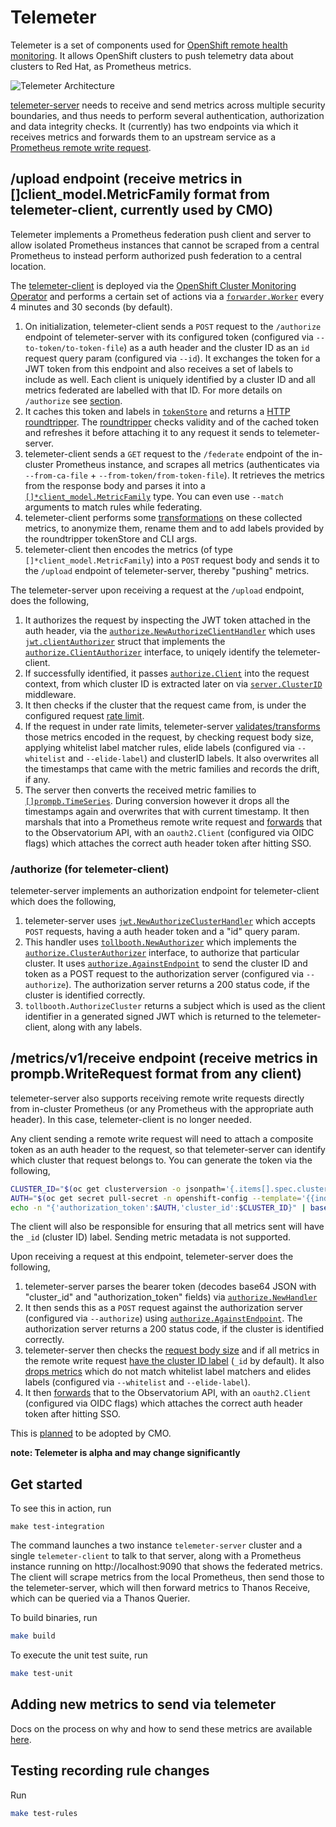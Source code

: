 # Telemeter

Telemeter is a set of components used for [OpenShift remote health monitoring](https://docs.openshift.com/container-platform/latest/support/remote_health_monitoring/about-remote-health-monitoring.html). It allows OpenShift clusters to push telemetry data about clusters to Red Hat, as Prometheus metrics.

![Telemeter Architecture](architecture.png)

[telemeter-server](https://github.com/openshift/telemeter/tree/main/cmd/telemeter-server) needs to receive and send metrics across multiple security boundaries, and thus needs to perform several authentication, authorization and data integrity checks. It (currently) has two endpoints via which it receives metrics and forwards them to an upstream service as a [Prometheus remote write request](https://github.com/prometheus/prometheus/blob/release-2.38/prompb/remote.proto#L22).

## /upload endpoint (receive metrics in []client_model.MetricFamily format from telemeter-client, currently used by CMO)

Telemeter implements a Prometheus federation push client and server to allow isolated Prometheus instances that cannot be scraped from a central Prometheus to instead perform authorized push federation to a central location.

The [telemeter-client](https://github.com/openshift/telemeter/tree/main/cmd/telemeter-client) is deployed via the [OpenShift Cluster Monitoring Operator](https://github.com/openshift/cluster-monitoring-operator/blob/master/assets/telemeter-client/deployment.yaml) and performs a certain set of actions via a [`forwarder.Worker`](https://github.com/openshift/telemeter/blob/master/pkg/forwarder/forwarder.go) every 4 minutes and 30 seconds (by default).

1. On initialization, telemeter-client sends a `POST` request to the `/authorize` endpoint of telemeter-server with its configured token (configured via `--to-token/to-token-file`) as a auth header and the cluster ID as an `id` request query param (configured via `--id`). It exchanges the token for a JWT token from this endpoint and also receives a set of labels to include as well. Each client is uniquely identified by a cluster ID and all metrics federated are labelled with that ID. For more details on `/authorize` see [section](#authorize-for-telemeter-client).
2. It caches this token and labels in [`tokenStore`](https://github.com/openshift/telemeter/blob/main/pkg/authorize/token_store.go) and returns a [HTTP roundtripper](https://github.com/openshift/telemeter/blob/a30ef1e07eb12468cdcbdcf6fde45469a9fa5d60/pkg/forwarder/forwarder.go#L204). The [roundtripper](https://github.com/openshift/telemeter/blob/master/pkg/authorize/roundtripper.go) checks validity and of the cached token and refreshes it before attaching it to any request it sends to telemeter-server.
3. telemeter-client sends a `GET` request to the `/federate` endpoint of the in-cluster Prometheus instance, and scrapes all metrics (authenticates via `--from-ca-file` + `--from-token/from-token-file`). It retrieves the metrics from the response body and parses it into a [`[]*client_model.MetricFamily`](https://pkg.go.dev/github.com/prometheus/client_model/go#MetricFamily) type. You can even use `--match` arguments to match rules while federating.
4. telemeter-client performs some [transformations](https://github.com/openshift/telemeter/blob/main/pkg/metricfamily/multi_transformer.go) on these collected metrics, to anonymize them, rename them and to add labels provided by the roundtripper tokenStore and CLI args.
5. telemeter-client then encodes the metrics (of type `[]*client_model.MetricFamily`) into a `POST` request body and sends it to the `/upload` endpoint of telemeter-server, thereby "pushing" metrics. 

The telemeter-server upon receiving a request at the `/upload` endpoint, does the following,

1. It authorizes the request by inspecting the JWT token attached in the auth header, via the [`authorize.NewAuthorizeClientHandler`](https://github.com/openshift/telemeter/blob/a30ef1e07eb12468cdcbdcf6fde45469a9fa5d60/pkg/authorize/handler.go#L19) which uses [`jwt.clientAuthorizer`](https://github.com/openshift/telemeter/blob/main/pkg/authorize/jwt/client_authorizer.go) struct that implements the [`authorize.ClientAuthorizer`](https://github.com/openshift/telemeter/blob/master/pkg/authorize/client.go) interface, to uniqely identify the telemeter-client. 
2. If successfully identified, it passes [`authorize.Client`](https://github.com/openshift/telemeter/blob/a30ef1e07eb12468cdcbdcf6fde45469a9fa5d60/pkg/authorize/client.go#L11) into the request context, from which cluster ID is extracted later on via [`server.ClusterID`](https://github.com/openshift/telemeter/blob/a30ef1e07eb12468cdcbdcf6fde45469a9fa5d60/pkg/server/validator.go#L42) middleware.
3. It then checks if the cluster that the request came from, is under the configured request [rate limit](https://github.com/openshift/telemeter/blob/main/pkg/server/ratelimited.go).
4. If the request in under rate limits, telemeter-server [validates/transforms](https://github.com/openshift/telemeter/blob/main/pkg/server/validator.go) those metrics encoded in the request, by checking request body size, applying whitelist label matcher rules, elide labels (configured via `--whitelist` and `--elide-label`) and clusterID labels. It also overwrites all the timestamps that came with the metric families and records the drift, if any.
5. The server then converts the received metric families to [`[]prompb.TimeSeries`](https://github.com/prometheus/prometheus/blob/release-2.38/prompb/types.proto#L58). During conversion however it drops all the timestamps again and overwrites that with current timestamp. It then marshals that into a Prometheus remote write request and [forwards](https://github.com/openshift/telemeter/blob/main/pkg/server/forward.go) that to the Observatorium API, with an `oauth2.Client` (configured via OIDC flags) which attaches the correct auth header token after hitting SSO.

### /authorize (for telemeter-client)

telemeter-server implements an authorization endpoint for telemeter-client which does the following,

1. telemeter-server uses [`jwt.NewAuthorizeClusterHandler`](https://github.com/openshift/telemeter/blob/a284906562c101ae8d1b65ba029af0f54a7deead/pkg/authorize/jwt/handler.go#L32) which accepts `POST` requests, having a auth header token and a "id" query param.
2. This handler uses [`tollbooth.NewAuthorizer`](https://github.com/openshift/telemeter/blob/main/pkg/authorize/tollbooth/tollbooth.go) which implements the [`authorize.ClusterAuthorizer`](https://github.com/openshift/telemeter/blob/master/pkg/authorize/cluster.go) interface, to authorize that particular cluster. It uses [`authorize.AgainstEndpoint`](https://github.com/openshift/telemeter/blob/a30ef1e07eb12468cdcbdcf6fde45469a9fa5d60/pkg/authorize/handler.go#L65) to send the cluster ID and token as a POST request to the authorization server (configured via `--authorize`). The authorization server returns a 200 status code, if the cluster is identified correctly.
3. `tollbooth.AuthorizeCluster` returns a subject which is used as the client identifier in a generated signed JWT which is returned to the telemeter-client, along with any labels.

## /metrics/v1/receive endpoint (receive metrics in prompb.WriteRequest format from any client)

telemeter-server also supports receiving remote write requests directly from in-cluster Prometheus (or any Prometheus with the appropriate auth header). In this case, telemeter-client is no longer needed.

Any client sending a remote write request will need to attach a composite token as an auth header to the request, so that telemeter-server can identify which cluster that request belongs to. You can generate the token via the following,

```bash
CLUSTER_ID="$(oc get clusterversion -o jsonpath='{.items[].spec.clusterID}{"\n"}')" && \
AUTH="$(oc get secret pull-secret -n openshift-config --template='{{index .data ".dockerconfigjson" | base64decode}}' | jq '.auths."cloud.openshift.com"'.auth)" && \
echo -n "{'authorization_token':$AUTH,'cluster_id':$CLUSTER_ID}" | base64 -w 0
```
The client will also be responsible for ensuring that all metrics sent will have the `_id` (cluster ID) label. Sending metric metadata is not supported.

Upon receiving a request at this endpoint, telemeter-server does the following,

1. telemeter-server parses the bearer token (decodes base64 JSON with "cluster_id" and "authorization_token" fields) via [`authorize.NewHandler`](https://github.com/openshift/telemeter/blob/a30ef1e07eb12468cdcbdcf6fde45469a9fa5d60/pkg/authorize/handler.go#L122)
2. It then sends this as a `POST` request against the authorization server (configured via `--authorize`) using [`authorize.AgainstEndpoint`](https://github.com/openshift/telemeter/blob/a30ef1e07eb12468cdcbdcf6fde45469a9fa5d60/pkg/authorize/handler.go#L65). The authorization server returns a 200 status code, if the cluster is identified correctly.
3. telemeter-server then checks the [request body size](https://github.com/openshift/telemeter/blob/a30ef1e07eb12468cdcbdcf6fde45469a9fa5d60/pkg/receive/handler.go#L129) and if all metrics in the remote write request [have the cluster ID label](https://github.com/openshift/telemeter/blob/a30ef1e07eb12468cdcbdcf6fde45469a9fa5d60/pkg/receive/handler.go#L156) (`_id` by default). It also [drops metrics](https://github.com/openshift/telemeter/blob/a30ef1e07eb12468cdcbdcf6fde45469a9fa5d60/pkg/receive/handler.go#L217) which do not match whitelist label matchers and elides labels (configured via `--whitelist` and `--elide-label`).
4. It then [forwards](https://github.com/openshift/telemeter/blob/a30ef1e07eb12468cdcbdcf6fde45469a9fa5d60/pkg/receive/handler.go#L84) that to the Observatorium API, with an `oauth2.Client` (configured via OIDC flags) which attaches the correct auth header token after hitting SSO.

This is [planned](https://github.com/openshift/cluster-monitoring-operator/pull/1733) to be adopted by CMO.

**note: Telemeter is alpha and may change significantly**

## Get started

To see this in action, run

```
make test-integration
```

The command launches a two instance `telemeter-server` cluster and a single `telemeter-client` to talk to that server, along with a Prometheus instance running on http://localhost:9090 that shows the federated metrics.
The client will scrape metrics from the local Prometheus, then send those to the telemeter-server, which will then forward metrics to Thanos Receive, which can be queried via a Thanos Querier.

To build binaries, run

```bash
make build
```

To execute the unit test suite, run

```bash
make test-unit
```

## Adding new metrics to send via telemeter

Docs on the process on why and how to send these metrics are available [here](https://rhobs-handbook.netlify.app/products/openshiftmonitoring/telemetry.md/).

## Testing recording rule changes

Run

```bash
make test-rules
```
